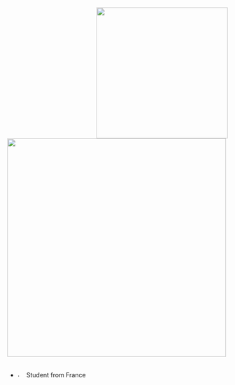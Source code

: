 #
<div>
<img src="https://imgur.com/4nmpzdb.png" width="300" align="right" />
</div>
<br/>
<img src="https://i.imgur.com/ePNxq4P.png" width="500" />
<br/>
<br/>

- <img src="https://imgur.com/p9PAysB.png" alt="." width="16" height="16"/> Student from France
